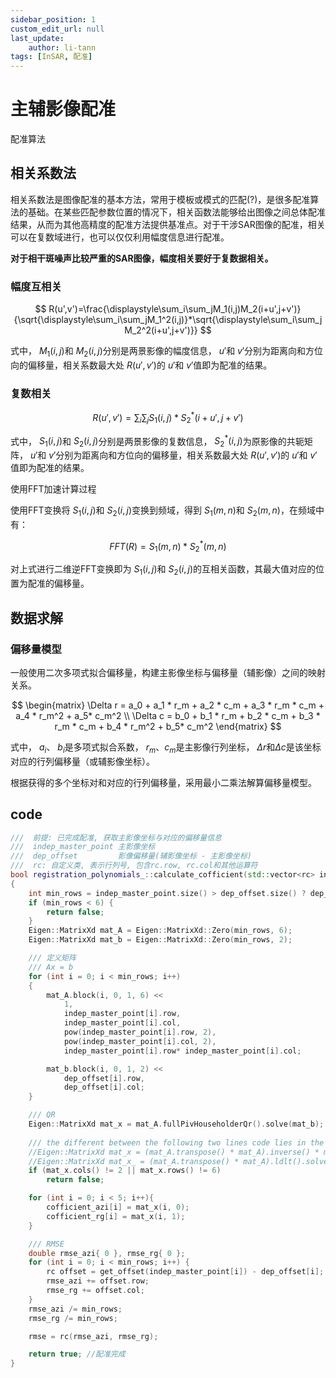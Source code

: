 ```yaml
---
sidebar_position: 1
custom_edit_url: null
last_update:
    author: li-tann
tags: [InSAR, 配准]
---
```


# 主辅影像配准

配准算法

## 相关系数法

相关系数法是图像配准的基本方法，常用于模板或模式的匹配(?)，是很多配准算法的基础。在某些匹配参数位置的情况下，相关函数法能够给出图像之间总体配准结果，从而为其他高精度的配准方法提供基准点。对于干涉SAR图像的配准，相关可以在复数域进行，也可以仅仅利用幅度信息进行配准。

**对于相干斑噪声比较严重的SAR图像，幅度相关要好于复数据相关。**

### 幅度互相关

$$
R(u',v')=\frac{\displaystyle\sum_i\sum_jM_1(i,j)M_2(i+u',j+v')}{\sqrt{\displaystyle\sum_i\sum_jM_1^2(i,j)}*\sqrt{\displaystyle\sum_i\sum_jM_2^2(i+u',j+v')}}
$$

式中， $M_1(i,j)$和 $M_2(i,j)$分别是两景影像的幅度信息， $u'$和 $v'$分别为距离向和方位向的偏移量，相关系数最大处 $R(u',v')$的 $u'$和 $v'$值即为配准的结果。

### 复数相关

$$
R(u',v')=\displaystyle\sum_i\sum_jS_1(i,j)*S_2^*(i+u',j+v')
$$

式中， $S_1(i,j)$和 $S_2(i,j)$分别是两景影像的复数信息， $S_2^*(i,j)$为原影像的共轭矩阵， $u'$和 $v'$分别为距离向和方位向的偏移量，相关系数最大处 $R(u',v')$的 $u'$和 $v'$值即为配准的结果。

使用FFT加速计算过程

使用FFT变换将 $S_1(i,j)$和 $S_2(i,j)$变换到频域，得到 $S_1(m,n)$和 $S_2(m,n)$，在频域中有：

$$
FFT(R)=S_1(m,n)*S_2^{*}(m,n)
$$

对上式进行二维逆FFT变换即为 $S_1(i,j)$和 $S_2(i,j)$的互相关函数，其最大值对应的位置为配准的偏移量。

## 数据求解

### 偏移量模型

一般使用二次多项式拟合偏移量，构建主影像坐标与偏移量（辅影像）之间的映射关系。

$$
\begin{matrix}
  \Delta r = a_0 + a_1 * r_m + a_2 * c_m + a_3 * r_m * c_m + a_4 * r_m^2 + a_5* c_m^2 \\
  \Delta c = b_0 + b_1 * r_m + b_2 * c_m + b_3 * r_m * c_m + b_4 * r_m^2 + b_5* c_m^2
\end{matrix}
$$

式中， $a_i$、 $b_i$是多项式拟合系数， $r_m$、$c_m$是主影像行列坐标， $\Delta r$和$\Delta c$是该坐标对应的行列偏移量（或辅影像坐标）。

根据获得的多个坐标对和对应的行列偏移量，采用最小二乘法解算偏移量模型。

## code

```cpp
///  前提: 已完成配准, 获取主影像坐标与对应的偏移量信息
///  indep_master_point 主影像坐标
///  dep_offset         影像偏移量(辅影像坐标 - 主影像坐标)
///  rc: 自定义类, 表示行列号, 包含rc.row, rc.col和其他运算符
bool registration_polynomials_::calculate_cofficient(std::vector<rc> indep_master_point, std::vector<rc> dep_offset, rc& rmse)
{
    int min_rows = indep_master_point.size() > dep_offset.size() ? dep_offset.size() : indep_master_point.size();
    if (min_rows < 6) {
        return false;
    }
    Eigen::MatrixXd mat_A = Eigen::MatrixXd::Zero(min_rows, 6);
    Eigen::MatrixXd mat_b = Eigen::MatrixXd::Zero(min_rows, 2);

    /// 定义矩阵
    /// Ax = b
    for (int i = 0; i < min_rows; i++)
    {
        mat_A.block(i, 0, 1, 6) <<
            1,
            indep_master_point[i].row,
            indep_master_point[i].col,
            pow(indep_master_point[i].row, 2),
            pow(indep_master_point[i].col, 2),
            indep_master_point[i].row* indep_master_point[i].col;

        mat_b.block(i, 0, 1, 2) << 
            dep_offset[i].row,
            dep_offset[i].col;
    }

    /// QR
    Eigen::MatrixXd mat_x = mat_A.fullPivHouseholderQr().solve(mat_b);
    
    /// the different between the following two lines code lies in the different method of inverse (another is ldlt).
    //Eigen::MatrixXd mat_x = (mat_A.transpose() * mat_A).inverse() * mat_A.transpose() * mat_b;
    //Eigen::MatrixXd mat_x_ = (mat_A.transpose() * mat_A).ldlt().solve(mat_A.transpose() * mat_b);
    if (mat_x.cols() != 2 || mat_x.rows() != 6)
        return false;

    for (int i = 0; i < 5; i++){
        cofficient_azi[i] = mat_x(i, 0);
        cofficient_rg[i] = mat_x(i, 1);
    }

    /// RMSE
    double rmse_azi{ 0 }, rmse_rg{ 0 };
    for (int i = 0; i < min_rows; i++) {
        rc offset = get_offset(indep_master_point[i]) - dep_offset[i];
        rmse_azi += offset.row;
        rmse_rg += offset.col;
    }
    rmse_azi /= min_rows;
    rmse_rg /= min_rows;

    rmse = rc(rmse_azi, rmse_rg);

    return true; //配准完成
}
```
